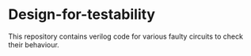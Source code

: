 # Design-for-testability
This repository contains verilog code for various faulty circuits to check their behaviour.

